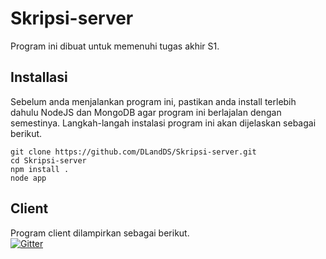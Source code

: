 # Skripsi-server

Program ini dibuat untuk memenuhi tugas akhir S1.

## Installasi
Sebelum anda menjalankan program ini, pastikan anda install terlebih dahulu NodeJS dan MongoDB agar program ini berlajalan dengan semestinya. Langkah-langah instalasi program ini akan dijelaskan sebagai berikut.

```
git clone https://github.com/DLandDS/Skripsi-server.git
cd Skripsi-server
npm install .
node app
```

## Client
Program client dilampirkan sebagai berikut.<br/>
[![Gitter](https://img.shields.io/badge/skripsi--client-github-green)](https://github.com/DLandDS/Skripsi-client)
